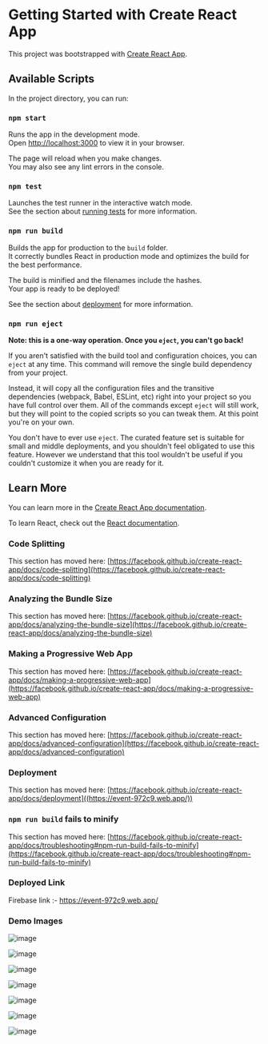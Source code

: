 # Getting Started with Create React App

This project was bootstrapped with [Create React App](https://github.com/facebook/create-react-app).

## Available Scripts

In the project directory, you can run:

### `npm start`

Runs the app in the development mode.\
Open [http://localhost:3000](http://localhost:3000) to view it in your browser.

The page will reload when you make changes.\
You may also see any lint errors in the console.

### `npm test`

Launches the test runner in the interactive watch mode.\
See the section about [running tests](https://facebook.github.io/create-react-app/docs/running-tests) for more information.

### `npm run build`

Builds the app for production to the `build` folder.\
It correctly bundles React in production mode and optimizes the build for the best performance.

The build is minified and the filenames include the hashes.\
Your app is ready to be deployed!

See the section about [deployment](https://facebook.github.io/create-react-app/docs/deployment) for more information.

### `npm run eject`

**Note: this is a one-way operation. Once you `eject`, you can't go back!**

If you aren't satisfied with the build tool and configuration choices, you can `eject` at any time. This command will remove the single build dependency from your project.

Instead, it will copy all the configuration files and the transitive dependencies (webpack, Babel, ESLint, etc) right into your project so you have full control over them. All of the commands except `eject` will still work, but they will point to the copied scripts so you can tweak them. At this point you're on your own.

You don't have to ever use `eject`. The curated feature set is suitable for small and middle deployments, and you shouldn't feel obligated to use this feature. However we understand that this tool wouldn't be useful if you couldn't customize it when you are ready for it.

## Learn More

You can learn more in the [Create React App documentation](https://facebook.github.io/create-react-app/docs/getting-started).

To learn React, check out the [React documentation](https://reactjs.org/).

### Code Splitting

This section has moved here: [https://facebook.github.io/create-react-app/docs/code-splitting](https://facebook.github.io/create-react-app/docs/code-splitting)

### Analyzing the Bundle Size

This section has moved here: [https://facebook.github.io/create-react-app/docs/analyzing-the-bundle-size](https://facebook.github.io/create-react-app/docs/analyzing-the-bundle-size)

### Making a Progressive Web App

This section has moved here: [https://facebook.github.io/create-react-app/docs/making-a-progressive-web-app](https://facebook.github.io/create-react-app/docs/making-a-progressive-web-app)

### Advanced Configuration

This section has moved here: [https://facebook.github.io/create-react-app/docs/advanced-configuration](https://facebook.github.io/create-react-app/docs/advanced-configuration)

### Deployment

This section has moved here: [https://facebook.github.io/create-react-app/docs/deployment]((https://event-972c9.web.app/))

### `npm run build` fails to minify

This section has moved here: [https://facebook.github.io/create-react-app/docs/troubleshooting#npm-run-build-fails-to-minify](https://facebook.github.io/create-react-app/docs/troubleshooting#npm-run-build-fails-to-minify)

### Deployed Link 

Firebase link :-  https://event-972c9.web.app/

###  Demo Images

![image](https://github.com/Fida143/sales-Ordrer-management/assets/101417366/f01d81ac-5aad-424b-a1db-0c194c7a94c2)

![image](https://github.com/Fida143/sales-Ordrer-management/assets/101417366/f252e99d-7af4-4322-bf6b-1756aaa7a1a0)


![image](https://github.com/Fida143/sales-Ordrer-management/assets/101417366/ded48df5-6c0d-4ac7-946c-03ce176139df)


![image](https://github.com/Fida143/sales-Ordrer-management/assets/101417366/45935e9c-9194-4195-a7bf-2c92ed7fd03b)

![image](https://github.com/Fida143/sales-Ordrer-management/assets/101417366/42f5c954-7f4d-425a-95ce-c6da31e59304)

![image](https://github.com/Fida143/sales-Ordrer-management/assets/101417366/ee2d3595-4273-4db1-8362-561ca0dc3d76)

![image](https://github.com/Fida143/sales-Ordrer-management/assets/101417366/4b125c70-312f-45f3-96f7-0699cb9714c9)

